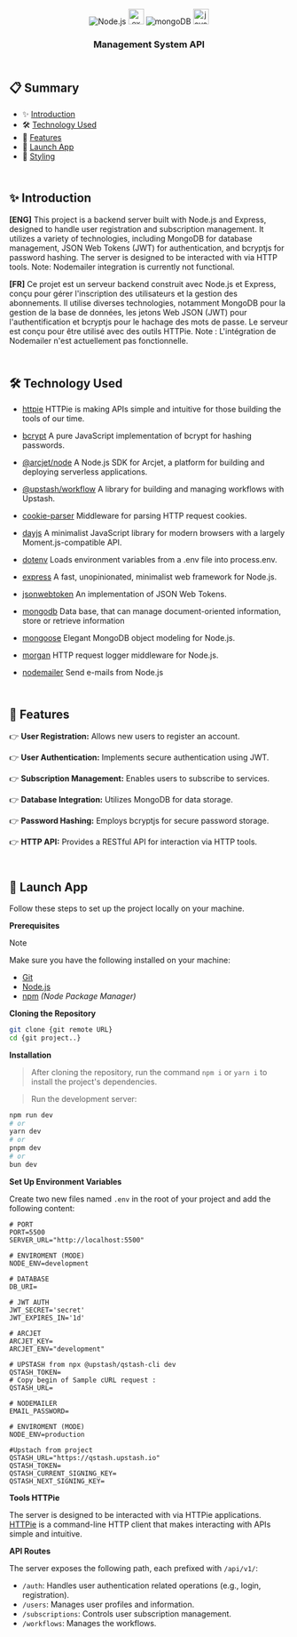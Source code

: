 <div align="center">
   <div align="center">
      <img src="https://img.shields.io/badge/node.js-339933?style=for-the-badge&logo=Node.js&logoColor=white" alt="Node.js" />
      <img src="https://img.shields.io/badge/express.js-000000?style=for-the-badge&logo=express&logoColor=white" height="28px" alt="express.js" />
      <img src="https://img.shields.io/badge/-MongoDB-13aa52?style=for-the-badge&logo=mongodb&logoColor=white" alt="mongoDB" />
      <img src="https://shields.io/badge/JavaScript-F7DF1E?logo=JavaScript&logoColor=000&style=flat-square" height="28px" alt="javascript" />
    </div>
  <h3 align="center">Management System API</h3>
</div>

## <br /> 📋 <a name="table">Summary</a>

- ✨ [Introduction](#introduction)
- 🛠 [Technology Used](#tech-stack)
- 📝 [Features](#features)
- 🚀 [Launch App](#launch-app)
- 🎨 [Styling](#style)

## <br /> <a name="introduction">✨ Introduction</a>

**[ENG]** This project is a backend server built with Node.js and Express, designed to handle user registration and subscription management. It utilizes a variety of technologies, including MongoDB for database management, JSON Web Tokens (JWT) for authentication, and bcryptjs for password hashing. The server is designed to be interacted with via HTTP tools.
Note: Nodemailer integration is currently not functional.

**[FR]** Ce projet est un serveur backend construit avec Node.js et Express, conçu pour gérer l'inscription des utilisateurs et la gestion des abonnements. Il utilise diverses technologies, notamment MongoDB pour la gestion de la base de données, les jetons Web JSON (JWT) pour l'authentification et bcryptjs pour le hachage des mots de passe. Le serveur est conçu pour être utilisé avec des outils HTTPie.
Note : L'intégration de Nodemailer n'est actuellement pas fonctionnelle.

## <br /> <a name="tech-stack">🛠 Technology Used</a>

- [httpie](https://httpie.io/) HTTPie is making APIs simple and intuitive for those building the tools of our time.

- [bcrypt](https://www.npmjs.com/package/bcrypt)
  A pure JavaScript implementation of bcrypt for hashing passwords.

- [@arcjet/node](https://www.npmjs.com/package/@arcjet/node)
  A Node.js SDK for Arcjet, a platform for building and deploying serverless applications.

- [@upstash/workflow](https://www.npmjs.com/package/@upstash/workflow)
  A library for building and managing workflows with Upstash.

- [cookie-parser](https://www.npmjs.com/package/cookie-parser)
  Middleware for parsing HTTP request cookies.

- [dayjs](https://www.npmjs.com/package/dayjs)
  A minimalist JavaScript library for modern browsers with a largely Moment.js-compatible API.

- [dotenv](https://www.npmjs.com/package/dotenv)
  Loads environment variables from a .env file into process.env.

- [express](https://www.npmjs.com/package/express)
  A fast, unopinionated, minimalist web framework for Node.js.

- [jsonwebtoken](https://www.npmjs.com/package/jsonwebtoken)
  An implementation of JSON Web Tokens.

- [mongodb](https://www.mongodb.com/)
  Data base, that can manage document-oriented information, store or retrieve information

- [mongoose](https://www.npmjs.com/package/mongoose)
  Elegant MongoDB object modeling for Node.js.

- [morgan](https://www.npmjs.com/package/morgan)
  HTTP request logger middleware for Node.js.

- [nodemailer](https://www.npmjs.com/package/nodemailer)
  Send e-mails from Node.js

## <br /> <a name="features">📝 Features</a>

👉 **User Registration:** Allows new users to register an account.

👉 **User Authentication:** Implements secure authentication using JWT.

👉 **Subscription Management:** Enables users to subscribe to services.

👉 **Database Integration:** Utilizes MongoDB for data storage.

👉 **Password Hashing:** Employs bcryptjs for secure password storage.

👉 **HTTP API:** Provides a RESTful API for interaction via HTTP tools.

## <br /> <a name="launch-app">🚀 Launch App</a>

Follow these steps to set up the project locally on your machine.

**Prerequisites**

> [!NOTE]
> Make sure you have the following installed on your machine:

- [Git](https://git-scm.com/)
- [Node.js](https://nodejs.org/en)
- [npm](https://www.npmjs.com/) _(Node Package Manager)_

**Cloning the Repository**

```bash
git clone {git remote URL}
cd {git project..}
```

**Installation**

> After cloning the repository, run the command `npm i` or `yarn i` to install the project's dependencies.

> Run the development server:

```bash
npm run dev
# or
yarn dev
# or
pnpm dev
# or
bun dev
```

**Set Up Environment Variables**

Create two new files named `.env` in the root of your project and add the following content:

```env.development.local
# PORT
PORT=5500
SERVER_URL="http://localhost:5500"

# ENVIROMENT (MODE)
NODE_ENV=development

# DATABASE
DB_URI=

# JWT AUTH
JWT_SECRET='secret'
JWT_EXPIRES_IN='1d'

# ARCJET
ARCJET_KEY=
ARCJET_ENV="development"

# UPSTASH from npx @upstash/qstash-cli dev
QSTASH_TOKEN=
# Copy begin of Sample cURL request :
QSTASH_URL=

# NODEMAILER
EMAIL_PASSWORD=
```

```env.production.local
# ENVIROMENT (MODE)
NODE_ENV=production

#Upstach from project
QSTASH_URL="https://qstash.upstash.io"
QSTASH_TOKEN=
QSTASH_CURRENT_SIGNING_KEY=
QSTASH_NEXT_SIGNING_KEY=
```

**Tools HTTPie**

The server is designed to be interacted with via HTTPie applications.
[HTTPie](https://httpie.io/) is a command-line HTTP client that makes interacting with APIs simple and intuitive.

**API Routes**

The server exposes the following path, each prefixed with `/api/v1/`:

- `/auth`: Handles user authentication related operations (e.g., login, registration).
- `/users`: Manages user profiles and information.
- `/subscriptions`: Controls user subscription management.
- `/workflows`: Manages the workflows.
